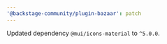 ```yaml
---
'@backstage-community/plugin-bazaar': patch
---
```


Updated dependency `@mui/icons-material` to `^5.0.0`.
